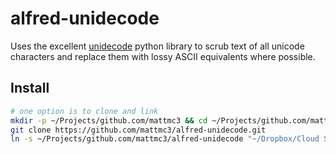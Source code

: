# alfred-unidecode

Uses the excellent [unidecode] python library to scrub text of all unicode
characters and replace them with lossy ASCII equivalents where possible.

## Install

```bash
# one option is to clone and link
mkdir -p ~/Projects/github.com/mattmc3 && cd ~/Projects/github.com/mattmc3
git clone https://github.com/mattmc3/alfred-unidecode.git
ln -s ~/Projects/github.com/mattmc3/alfred-unidecode "~/Dropbox/Cloud Sync/Alfred/Alfred.alfredpreferences/workflows/user.workflow.4101DD67-5CAF-447E-899E-20BFCA170097"
```

[unidecode]: https://pypi.org/project/Unidecode/
